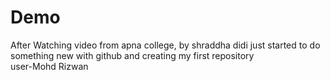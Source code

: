 # Demo
After Watching video from apna college, by shraddha didi just started to do something new with github and creating my first repository
<br>
user-Mohd Rizwan
